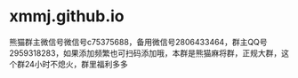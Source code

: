 # xmmj.github.io
熊猫群主微信号微信号c75375688，备用微信号2806433464，群主QQ号2959318283，如果添加频繁也可扫码添加哦，本群是熊猫麻将群，正规大群，这个群24小时不熄火，群里福利多多
